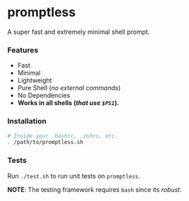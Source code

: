 # promptless

A super fast and extremely minimal shell prompt.

### Features

- Fast
- Minimal
- Lightweight
- Pure Shell (*no external commands*)
- No Dependencies
- **Works in all shells (*that use `$PS1`*).**

### Installation

```sh
# Inside your .bashrc, .zshrc, etc.
. /path/to/promptless.sh
```

### Tests

Run `./test.sh` to run unit tests on `promptless`.

**NOTE**: The testing framework requires `bash` since its *robust*.
